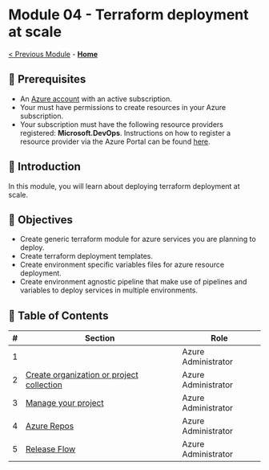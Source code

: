 # Module 04 - Terraform deployment at scale

[< Previous Module](../modules/module04.md) - **[Home](../README.md)**

## :thinking: Prerequisites

* An [Azure account](https://azure.microsoft.com/en-us/free/) with an active subscription.
* Your must have permissions to create resources in your Azure subscription.
* Your subscription must have the following resource providers registered: **Microsoft.DevOps**. Instructions on how to register a resource provider via the Azure Portal can be found [here](https://docs.microsoft.com/en-us/azure/azure-resource-manager/management/resource-providers-and-types#azure-portal).

## :loudspeaker: Introduction

In this module, you will learn about deploying terraform deployment at scale.

## :dart: Objectives

* Create generic terraform module for azure services you are planning to deploy.
* Create terraform deployment templates.
* Create environment specific variables files for azure resource deployment.
* Create environment agnostic pipeline that make use of pipelines and variables to deploy services in multiple environments.

##  :bookmark_tabs: Table of Contents

| #  | Section | Role |
| --- | --- | --- |
| 1 | [](#1-signup-for-an-azure-devops-account) | Azure Administrator |
| 2 | [Create organization or project collection](#2-create-organization-or-project-collection) | Azure Administrator |
| 3 | [Manage your project](#3-manage-your-project) | Azure Administrator |
| 4 | [Azure Repos](#4-azure-repos) | Azure Administrator |
| 5 | [Release Flow](#5-Release-Flow) | Azure Administrator |

